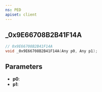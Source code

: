```yaml
---
ns: PED
apiset: client
---
```

## _0x9E66708B2B41F14A

```c
// 0x9E66708B2B41F14A
void _0x9E66708B2B41F14A(Any p0, Any p1);
```


## Parameters
* **p0**:
* **p1**: